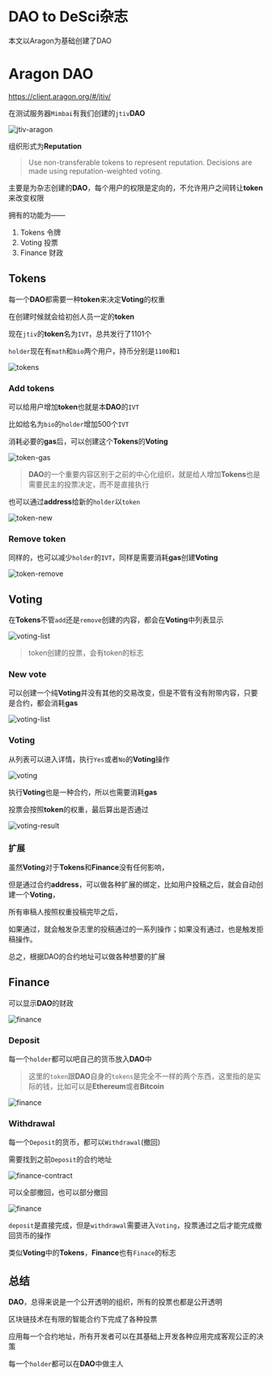 # DAO to DeSci杂志


本文以Aragon为基础创建了DAO


# Aragon DAO


https://client.aragon.org/#/jtiv/


在测试服务器`Mimbai`有我们创建的`jtiv`**DAO**


![jtiv-aragon](./docs/aragon/jtiv-home.png)


组织形式为**Reputation**


> Use non-transferable tokens to represent reputation. Decisions are made
> using reputation-weighted voting.


主要是为杂志创建的**DAO**，每个用户的权限是定向的，不允许用户之间转让**token**来改变权限


拥有的功能为——
1. Tokens 令牌
2. Voting 投票
3. Finance 财政


## Tokens


每一个**DAO**都需要一种**token**来决定**Voting**的权重


在创建时候就会给初创人员一定的**token**


现在`jtiv`的**token**名为`IVT`，总共发行了1101个


`holder`现在有`math`和`bio`两个用户，持币分别是`1100`和`1`


![tokens](./docs/aragon/tokens.png)


### Add tokens


可以给用户增加**token**也就是本**DAO**的`IVT`


比如给名为`bio`的`holder`增加500个`IVT`


消耗必要的**gas**后，可以创建这个**Tokens**的**Voting**


![token-gas](./docs/aragon/token-add-gas.png)


> **DAO**的一个重要内容区别于之前的中心化组织，就是给人增加**Tokens**也是需要民主的投票决定，而不是直接执行


也可以通过**address**给新的`holder`以`token`


![token-new](./docs/aragon/token-new.png)


### Remove token


同样的，也可以减少`holder`的`IVT`，同样是需要消耗**gas**创建**Voting**


![token-remove](./docs/aragon/token-remove.png)


## Voting


在**Tokens**不管`add`还是`remove`创建的内容，都会在**Voting**中列表显示


![voting-list](./docs/aragon/voting-list.png)


> token创建的投票，会有token的标志


### New vote


可以创建一个纯**Voting**并没有其他的交易改变，但是不管有没有附带内容，只要是合约，都会消耗**gas**


![voting-list](./docs/aragon/voting-gas.png)


### Voting


从列表可以进入详情，执行`Yes`或者`No`的**Voting**操作


![voting](./docs/aragon/voting.png)


执行**Voting**也是一种合约，所以也需要消耗**gas**


投票会按照**token**的权重，最后算出是否通过


![voting-result](./docs/aragon/voting-result.png)


### 扩展


虽然**Voting**对于**Tokens**和**Finance**没有任何影响，


但是通过合约**address**，可以做各种扩展的绑定，比如用户投稿之后，就会自动创建一个**Voting**，


所有审稿人按照权重投稿完毕之后，


如果通过，就会触发杂志里的投稿通过的一系列操作；如果没有通过，也是触发拒稿操作。


总之，根据DAO的合约地址可以做各种想要的扩展


## Finance


可以显示**DAO**的财政


![finance](./docs/aragon/finance.png)



### Deposit


每一个`holder`都可以吧自己的货币放入**DAO**中


> 这里的`token`跟**DAO**自身的`tokens`是完全不一样的两个东西，这里指的是实际的钱，比如可以是**Ethereum**或者**Bitcoin**


![finance](./docs/aragon/finance.png)



### Withdrawal


每一个`Deposit`的货币，都可以`Withdrawal`(撤回)


需要找到之前`Deposit`的合约地址


![finance-contract](./docs/aragon/finance-contract.png)


可以全部撤回，也可以部分撤回


![finance](./docs/aragon/finance-withdrawal.png)


`deposit`是直接完成，但是`withdrawal`需要进入`Voting`，投票通过之后才能完成撤回货币的操作


类似**Voting**中的**Tokens**，**Finance**也有`Finace`的标志



## 总结


**DAO**，总得来说是一个公开透明的组织，所有的投票也都是公开透明


区块链技术在有限的智能合约下完成了各种投票


应用每一个合约地址，所有开发者可以在其基础上开发各种应用完成客观公正的决策


每一个`holder`都可以在**DAO**中做主人
